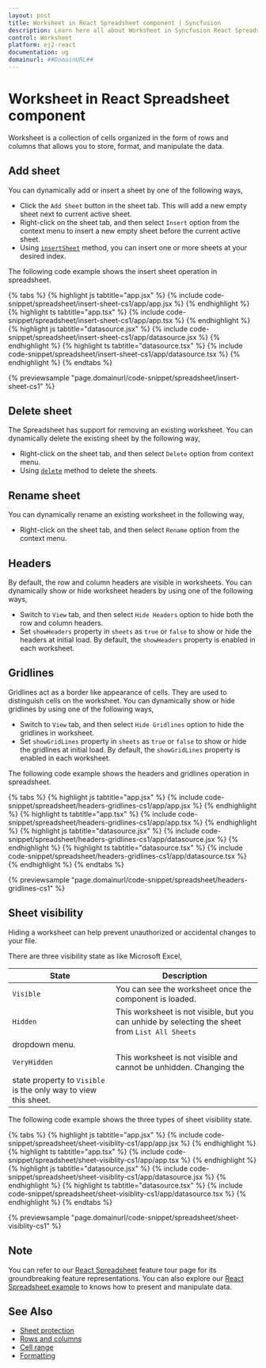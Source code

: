 ```yaml
---
layout: post
title: Worksheet in React Spreadsheet component | Syncfusion
description: Learn here all about Worksheet in Syncfusion React Spreadsheet component of Syncfusion Essential JS 2 and more.
control: Worksheet 
platform: ej2-react
documentation: ug
domainurl: ##DomainURL##
---
```


# Worksheet in React Spreadsheet component

Worksheet is a collection of cells organized in the form of rows and columns that allows you to store, format, and manipulate the data.

## Add sheet

You can dynamically add or insert a sheet by one of the following ways,

* Click the `Add Sheet` button in the sheet tab. This will add a new empty sheet next to current active sheet.
* Right-click on the sheet tab, and then select `Insert` option from the context menu to insert a new empty sheet before the current active sheet.
* Using [`insertSheet`](https://ej2.syncfusion.com/react/documentation/api/spreadsheet/#insertsheet) method, you can insert one or more sheets at your desired index.

The following code example shows the insert sheet operation in spreadsheet.

{% tabs %}
{% highlight js tabtitle="app.jsx" %}
{% include code-snippet/spreadsheet/insert-sheet-cs1/app/app.jsx %}
{% endhighlight %}
{% highlight ts tabtitle="app.tsx" %}
{% include code-snippet/spreadsheet/insert-sheet-cs1/app/app.tsx %}
{% endhighlight %}
{% highlight js tabtitle="datasource.jsx" %}
{% include code-snippet/spreadsheet/insert-sheet-cs1/app/datasource.jsx %}
{% endhighlight %}
{% highlight ts tabtitle="datasource.tsx" %}
{% include code-snippet/spreadsheet/insert-sheet-cs1/app/datasource.tsx %}
{% endhighlight %}
{% endtabs %}

 {% previewsample "page.domainurl/code-snippet/spreadsheet/insert-sheet-cs1" %}

## Delete sheet

The Spreadsheet has support for removing an existing worksheet. You can dynamically delete the existing sheet by the following way,

* Right-click on the sheet tab, and then select `Delete` option from context menu.
* Using [`delete`](https://ej2.syncfusion.com/react/documentation/api/spreadsheet/#delete ) method to delete the sheets.

## Rename sheet

You can dynamically rename an existing worksheet in the following way,

* Right-click on the sheet tab, and then select `Rename` option from the context menu.

## Headers

By default, the row and column headers are visible in worksheets. You can dynamically show or hide worksheet headers by using one of the following ways,

* Switch to `View` tab, and then select `Hide Headers` option to hide both the row and column headers.
* Set `showHeaders` property in `sheets` as `true` or `false` to show or hide the headers at initial load. By default, the `showHeaders` property is enabled in each worksheet.

## Gridlines

Gridlines act as a border like appearance of cells. They are used to distinguish cells on the worksheet. You can dynamically show or hide gridlines by using one of the following ways,

* Switch to `View` tab, and then select `Hide Gridlines` option to hide the gridlines in worksheet.
* Set `showGridLines` property in `sheets` as `true` or `false` to show or hide the gridlines at initial load. By default, the `showGridLines` property is enabled in each worksheet.

The following code example shows the headers and gridlines operation in spreadsheet.

{% tabs %}
{% highlight js tabtitle="app.jsx" %}
{% include code-snippet/spreadsheet/headers-gridlines-cs1/app/app.jsx %}
{% endhighlight %}
{% highlight ts tabtitle="app.tsx" %}
{% include code-snippet/spreadsheet/headers-gridlines-cs1/app/app.tsx %}
{% endhighlight %}
{% highlight js tabtitle="datasource.jsx" %}
{% include code-snippet/spreadsheet/headers-gridlines-cs1/app/datasource.jsx %}
{% endhighlight %}
{% highlight ts tabtitle="datasource.tsx" %}
{% include code-snippet/spreadsheet/headers-gridlines-cs1/app/datasource.tsx %}
{% endhighlight %}
{% endtabs %}

 {% previewsample "page.domainurl/code-snippet/spreadsheet/headers-gridlines-cs1" %}

## Sheet visibility

Hiding a worksheet can help prevent unauthorized or accidental changes to your file.

There are three visibility state as like Microsoft Excel,

| State | Description |
|-------|---------|
| `Visible` | You can see the worksheet once the component is loaded. |
| `Hidden` | This worksheet is not visible, but you can unhide by selecting the sheet from `List All Sheets`
dropdown menu. |
| `VeryHidden` | This worksheet is not visible and cannot be unhidden. Changing the
state property to `Visible` is the only way to view this sheet. |

The following code example shows the three types of sheet visibility state.

{% tabs %}
{% highlight js tabtitle="app.jsx" %}
{% include code-snippet/spreadsheet/sheet-visiblity-cs1/app/app.jsx %}
{% endhighlight %}
{% highlight ts tabtitle="app.tsx" %}
{% include code-snippet/spreadsheet/sheet-visiblity-cs1/app/app.tsx %}
{% endhighlight %}
{% highlight js tabtitle="datasource.jsx" %}
{% include code-snippet/spreadsheet/sheet-visiblity-cs1/app/datasource.jsx %}
{% endhighlight %}
{% highlight ts tabtitle="datasource.tsx" %}
{% include code-snippet/spreadsheet/sheet-visiblity-cs1/app/datasource.tsx %}
{% endhighlight %}
{% endtabs %}

 {% previewsample "page.domainurl/code-snippet/spreadsheet/sheet-visiblity-cs1" %}

## Note

You can refer to our [React Spreadsheet](https://www.syncfusion.com/react-ui-components/react-spreadsheet) feature tour page for its groundbreaking feature representations. You can also explore our [React Spreadsheet example](https://ej2.syncfusion.com/react/demos/#/material/spreadsheet/default) to knows how to present and manipulate data.

## See Also

* [Sheet protection](./protect-sheet)
* [Rows and columns](./rows-and-columns)
* [Cell range](./cell-range)
* [Formatting](./formatting)
